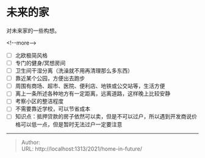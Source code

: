 # 未来的家


对未来家的一些构想。

&lt;!--more--&gt;

- [ ] 北欧极简风格
- [ ] 专门的健身/冥想房间
- [ ] 卫生间干湿分离（洗澡就不用再清理那么多东西）
- [ ] 靠近某个公园，方便出去跑步
- [ ] 周围有商场、超市、医院、便利店、地铁或公交站等，生活方便
- [ ] 离上一条所述各种地方有一定距离，远离道路，这样晚上比较安静
- [ ] 考察小区的整洁程度
- [ ] 不需要靠近学校，可以节省成本
- [ ] 知识点：抵押贷款的房子依然可以卖，但是不可以过户，所以遇到开发商说价格可以低一点，但是暂时无法过户一定要注意

---

> Author:   
> URL: http://localhost:1313/2021/home-in-future/  

